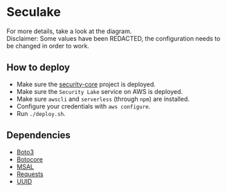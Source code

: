 # Seculake

For more details, take a look at the diagram.  
Disclaimer: Some values have been REDACTED, the configuration needs to be changed in order to work.

## How to deploy

- Make sure the [security-core](https://github.com/hugokindel/aws-security-core) project is deployed.
- Make sure the `Security Lake` service on AWS is deployed.
- Make sure `awscli` and `serverless` (through `npm`) are installed.
- Configure your credentials with `aws configure`.
- Run `./deploy.sh`.

## Dependencies

- [Boto3](https://pypi.org/project/boto3/)
- [Botocore](https://pypi.org/project/botocore/)
- [MSAL](https://github.com/AzureAD/microsoft-authentication-library-for-python)
- [Requests](https://pypi.org/project/requests/)
- [UUID](https://pypi.org/project/uuid/)
